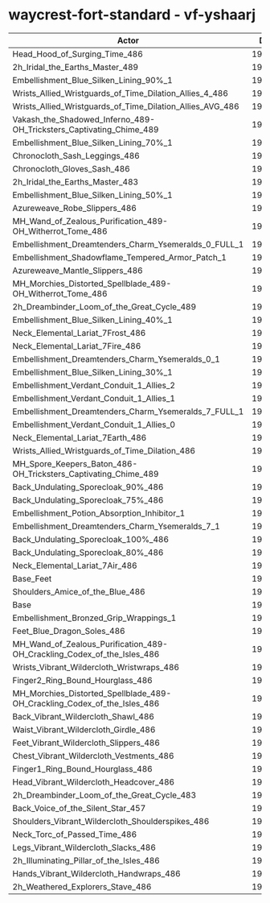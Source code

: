 # waycrest-fort-standard - vf-yshaarj
| Actor | DPS | Increase |
|---|:---:|:---:|
|Head_Hood_of_Surging_Time_486|196789|2.16%|
|2h_Iridal_the_Earths_Master_489|196635|2.08%|
|Embellishment_Blue_Silken_Lining_90%_1|195579|1.53%|
|Wrists_Allied_Wristguards_of_Time_Dilation_Allies_4_486|195554|1.52%|
|Wrists_Allied_Wristguards_of_Time_Dilation_Allies_AVG_486|195022|1.24%|
|Vakash_the_Shadowed_Inferno_489-OH_Tricksters_Captivating_Chime_489|195019|1.24%|
|Embellishment_Blue_Silken_Lining_70%_1|194762|1.11%|
|Chronocloth_Sash_Leggings_486|194736|1.10%|
|Chronocloth_Gloves_Sash_486|194414|0.93%|
|2h_Iridal_the_Earths_Master_483|194328|0.88%|
|Embellishment_Blue_Silken_Lining_50%_1|194220|0.83%|
|Azureweave_Robe_Slippers_486|194178|0.81%|
|MH_Wand_of_Zealous_Purification_489-OH_Witherrot_Tome_486|194177|0.81%|
|Embellishment_Dreamtenders_Charm_Ysemeralds_0_FULL_1|194161|0.80%|
|Embellishment_Shadowflame_Tempered_Armor_Patch_1|194148|0.79%|
|Azureweave_Mantle_Slippers_486|194083|0.76%|
|MH_Morchies_Distorted_Spellblade_489-OH_Witherrot_Tome_486|193986|0.71%|
|2h_Dreambinder_Loom_of_the_Great_Cycle_489|193963|0.69%|
|Embellishment_Blue_Silken_Lining_40%_1|193843|0.63%|
|Neck_Elemental_Lariat_7Frost_486|193795|0.61%|
|Neck_Elemental_Lariat_7Fire_486|193767|0.59%|
|Embellishment_Dreamtenders_Charm_Ysemeralds_0_1|193751|0.58%|
|Embellishment_Blue_Silken_Lining_30%_1|193609|0.51%|
|Embellishment_Verdant_Conduit_1_Allies_2|193608|0.51%|
|Embellishment_Verdant_Conduit_1_Allies_1|193550|0.48%|
|Embellishment_Dreamtenders_Charm_Ysemeralds_7_FULL_1|193508|0.46%|
|Embellishment_Verdant_Conduit_1_Allies_0|193451|0.43%|
|Neck_Elemental_Lariat_7Earth_486|193347|0.37%|
|Wrists_Allied_Wristguards_of_Time_Dilation_486|193292|0.35%|
|MH_Spore_Keepers_Baton_486-OH_Tricksters_Captivating_Chime_489|193214|0.31%|
|Back_Undulating_Sporecloak_90%_486|193179|0.29%|
|Back_Undulating_Sporecloak_75%_486|193123|0.26%|
|Embellishment_Potion_Absorption_Inhibitor_1|193121|0.26%|
|Embellishment_Dreamtenders_Charm_Ysemeralds_7_1|193108|0.25%|
|Back_Undulating_Sporecloak_100%_486|193105|0.25%|
|Back_Undulating_Sporecloak_80%_486|193092|0.24%|
|Neck_Elemental_Lariat_7Air_486|193067|0.23%|
|Base_Feet|192724|0.05%|
|Shoulders_Amice_of_the_Blue_486|192710|0.04%|
|Base|192626|0.00%|
|Embellishment_Bronzed_Grip_Wrappings_1|192553|-0.04%|
|Feet_Blue_Dragon_Soles_486|192550|-0.04%|
|MH_Wand_of_Zealous_Purification_489-OH_Crackling_Codex_of_the_Isles_486|192492|-0.07%|
|Wrists_Vibrant_Wildercloth_Wristwraps_486|192452|-0.09%|
|Finger2_Ring_Bound_Hourglass_486|192445|-0.09%|
|MH_Morchies_Distorted_Spellblade_489-OH_Crackling_Codex_of_the_Isles_486|192350|-0.14%|
|Back_Vibrant_Wildercloth_Shawl_486|192349|-0.14%|
|Waist_Vibrant_Wildercloth_Girdle_486|192329|-0.15%|
|Feet_Vibrant_Wildercloth_Slippers_486|192320|-0.16%|
|Chest_Vibrant_Wildercloth_Vestments_486|192145|-0.25%|
|Finger1_Ring_Bound_Hourglass_486|192136|-0.25%|
|Head_Vibrant_Wildercloth_Headcover_486|192085|-0.28%|
|2h_Dreambinder_Loom_of_the_Great_Cycle_483|192077|-0.29%|
|Back_Voice_of_the_Silent_Star_457|191873|-0.39%|
|Shoulders_Vibrant_Wildercloth_Shoulderspikes_486|191833|-0.41%|
|Neck_Torc_of_Passed_Time_486|191707|-0.48%|
|Legs_Vibrant_Wildercloth_Slacks_486|191677|-0.49%|
|2h_Illuminating_Pillar_of_the_Isles_486|191589|-0.54%|
|Hands_Vibrant_Wildercloth_Handwraps_486|191516|-0.58%|
|2h_Weathered_Explorers_Stave_486|191369|-0.65%|
